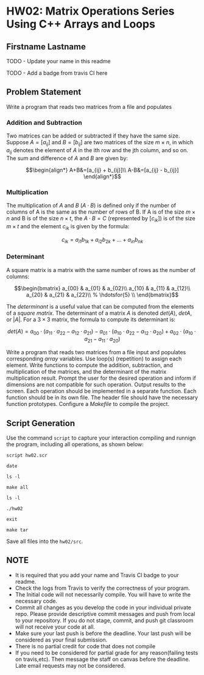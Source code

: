 # HW02: Matrix Operations Series Using C++ Arrays and Loops

## Firstname Lastname

TODO - Update your name in this readme

TODO - Add a badge from travis CI here

## Problem Statement

Write a program that reads two matrices from a file and populates

### Addition and Subtraction

Two matrices can be added or subtracted if they have the same size.
Suppose $A = [a_{ij}]$ and $B = [b_{ij}]$ are two matrices of the size $m\times n$, in which $a_{ij}$ denotes the element of $A$ in the ith row and the jth column, and so on.  The sum and difference of $A$ and $B$ are given by:

$$\begin{align*}
A+B&=[a_{ij} + b_{ij}]\\
A-B&=[a_{ij} - b_{ij}]
\end{align*}$$

### Multiplication

The multiplication of $A$ and $B$ $(A\cdot B)$ is defined only if the number of columns of A is the same as the number of rows of B.  If A is of the size $m\times n$ and B is of the size $n\times t$, the $A\cdot B = C$ (represented by $[c_{ik}]$) is of the size $m\times t$ and the element $c_{ik}$ is given by the formula:

$$\begin{equation*}
c_{ik}=a_{i1}b_{1k}+a_{i2}b_{2k}+ \dotso + a_{in}b_{nk}
\end{equation*}$$

### Determinant
A square matrix is a matrix with the same number of rows as the number of columns:

$$\begin{bmatrix}
 a_{00} & a_{01} & a_{02}\\
 a_{10} & a_{11} & a_{12}\\
 a_{20} & a_{21} & a_{22}\\
% \hdotsfor{5} \\
\end{bmatrix}$$

The _determinant_ is a useful value that can be computed from the elements of a _square matrix_. The determinant of a matrix $A$ is denoted $det(A)$, $det A$, or $|A|$. For a $3\times 3$ matrix, the formula to compute its determinant is:

$$det(A) = a_{00}\cdot(a_{11}\cdot a_{22} - a_{12}\cdot a_{21}) - 
          a_{01}\cdot(a_{10}\cdot a_{22} - a_{12}\cdot a_{20}) + 
          a_{02}\cdot(a_{10}\cdot a_{21} - a_{11}\cdot a_{20})$$

Write a program that reads two matrices from a file input and populates corresponding _array_ variables.  Use loop(s) (repetition)
to assign each element.  Write functions to compute the addition,
subtraction, and multiplication of the matrices, and the determinant
of the matrix multiplication result. Prompt the user for the desired
operation and inform if dimensions are not compatible for such operation.
Output results to the screen.  Each operation should be implemented
in a separate function.  Each function should be in its own file. The
header file should have the necessary function prototypes.  Configure a _Makefile_ to compile the project.

## Script Generation
Use the command `script` to capture your interaction compiling and runnign the program, including all operations, as shown below:

`script hw02.scr`

`date`

`ls -l`

`make all`

`ls -l`

`./hw02`

`exit`

`make tar`

Save all files into the `hw02/src`.

## NOTE
- It is required that you add your name and Travis CI badge to your readme.
- Check the logs from Travis to verify the correctness of your program.
- The Initial code will not necessarily compile. You will have to write the necessary code.
- Commit all changes as you develop the code in your individual private repo. Please provide descriptive commit messages and push from local to your repository. If you do not stage, commit, and push git classroom will not receive your code at all.
- Make sure your last push is before the deadline. Your last push will be considered as your final submission.
- There is no partial credit for code that does not compile
- If you need to be considered for partial grade for any reason(failing tests on travis,etc). Then message the staff on canvas before the deadline. Late email requests may not be considered.


